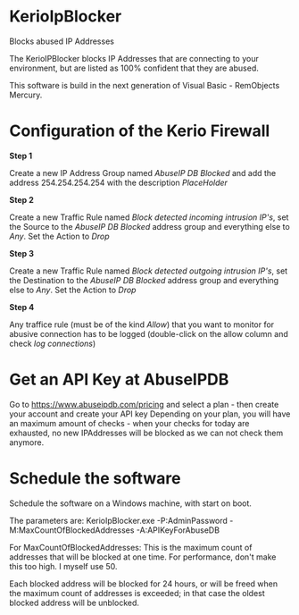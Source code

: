 # KerioIpBlocker
Blocks abused IP Addresses

The KerioIPBlocker blocks IP Addresses that are connecting to your environment, but are listed as 100% confident that they are abused.

This software is build in the next generation of Visual Basic - RemObjects Mercury.

# Configuration of the Kerio Firewall

**Step 1**

Create a new IP Address Group named *AbuseIP DB Blocked* and add the address 254.254.254.254 with the description *PlaceHolder*

**Step 2**

Create a new Traffic Rule named *Block detected incoming intrusion IP's*, set the Source to the *AbuseIP DB Blocked* address group and everything else to *Any*.
Set the Action to *Drop*

**Step 3**

Create a new Traffic Rule named *Block detected outgoing intrusion IP's*, set the Destination to the *AbuseIP DB Blocked* address group and everything else to *Any*.
Set the Action to *Drop*

**Step 4**

Any traffice rule (must be of the kind *Allow*) that you want to monitor for abusive connection has to be logged (double-click on the allow column and check *log connections*)

# Get an API Key at AbuseIPDB

Go to https://www.abuseipdb.com/pricing and select a plan - then create your account and create your API key
Depending on your plan, you will have an maximum amount of checks - when your checks for today are exhausted, no new IPAddresses will be blocked as we can not check them anymore.

# Schedule the software

Schedule the software on a Windows machine, with start on boot.

The parameters are:
KerioIpBlocker.exe -P:AdminPassword -M:MaxCountOfBlockedAddresses -A:APIKeyForAbuseDB

For MaxCountOfBlockedAddresses:
This is the maximum count of addresses that will be blocked at one time. For performance, don't make this too high.
I myself use 50. 

Each blocked address will be blocked for 24 hours, or will be freed when the maximum count of addresses is exceeded; in that case the oldest blocked address will be unblocked.
